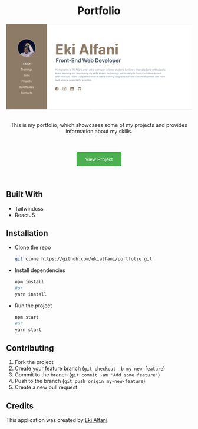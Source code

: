 <h1 align="center">Portfolio</h1>
<div align="center">
  <img src="./src/assets/images/screenshoot.PNG" alt="screenshoot">

  <br />
  <br />

  <p>This is my portfolio, which showcases some of my projects and provides information about my skills.</p>

  <br />
  <br />
  <a href="https://amazing-vacherin-e25854.netlify.app/" target="_blank" rel="noopener">
    <button style="background-color: #4CAF50; color: white; padding: 12px 24px; border: none; border-radius: 4px; cursor: pointer;">
      View Project
    </button>
  </a>
</div>

<br />
<br />

## Built With
- Tailwindcss
- ReactJS

## Installation
* Clone the repo
  ```sh
  git clone https://github.com/ekialfani/portfolio.git
  ```
* Install dependencies
  ```sh
  npm install
  #or
  yarn install
  ```
* Run the project
  ```sh
  npm start
  #or
  yarn start
  ```

##  Contributing
1. Fork the project
2. Create your feature branch (`git checkout -b my-new-feature`)
3. Commit to the branch (`git commit -am 'Add some feature'`)
4. Push to the branch (`git push origin my-new-feature`)
5. Create a new pull request

## Credits
This application was created by <a href="https://www.instagram.com/ekialfni/" target="_blank" rel="noreferrer">Eki Alfani</a>.